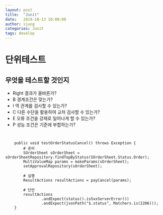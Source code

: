 ```yaml
---
layout: post
title:  "Junit"
date:   2019-10-13 10:00:00
author: sjung
categories: Junit
tags: develop
---
```




# 단위테스트

## 무엇을 테스트할 것인지
* Right 결과가 올바른가?
* B 경계조건은 맞는가?
* I 역 관계를 검사할 수 있는가?
* C 다른 수단을 활용하여 교차 검사할 수 있는가?
* E 오류 조건을 강제로 일어나게 할 수 있는가?
* P 성능 조건은 기준에 부합하는가?



<pre><code>

    public void testOrderStatusCancel() throws Exception {
        # 준비
        SOrderSheet sOrderSheet = sOrderSheetRepository.findTopByStatus(SOrderSheet.Status.Order);
        MultiValueMap params = makeParams(sOrderSheet);
        setApprovalRepository(sOrderSheet);
        
        # 실행
        ResultActions resultActions = payCancel(params);
        
        # 단언
        resultActions
                .andExpect(status().is5xxServerError())
                .andExpect(jsonPath("$.status", Matchers.is(2206)));
    }

</code></pre>


